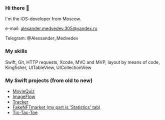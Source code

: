 ### Hi there 👋

I'm  the iOS-developer from Moscow.

e-mail: alexander.medvedev.305@yandex.ru

Telegram: @Alexsander_Medvedev

### My skills

Swift, Git, HTTP requests, Xcode, MVC and MVP, layout by means of code, Kingfisher, 
UITableView, UICollectionView

### My Swift projects (from old to new)

- [MovieQuiz](https://github.com/AlexanderAMedvedev/MovieQuiz)
- [ImageFlow](https://github.com/AlexanderAMedvedev/ImageFlow)
- [Tracker](https://github.com/AlexanderAMedvedev/Tracker)
- [FakeNFTmarket (my part is 'Statistics' tab)](https://github.com/AlexanderAMedvedev/FakeNFTmarket)
- [Tic-Tac-Toe](https://github.com/AlexanderAMedvedev/Tic-Tac-Toe)

<!--
**AlexanderAMedvedev/AlexanderAMedvedev** is a ✨ _special_ ✨ repository because its `README.md` (this file) appears on your GitHub profile.

Here are some ideas to get you started:

- 🔭 I’m currently working on ...
- 🌱 I’m currently learning ...
- 👯 I’m looking to collaborate on ...
- 🤔 I’m looking for help with ...
- 💬 Ask me about ...
- 📫 How to reach me: ...
- 😄 Pronouns: ...
- ⚡ Fun fact: ...
-->
